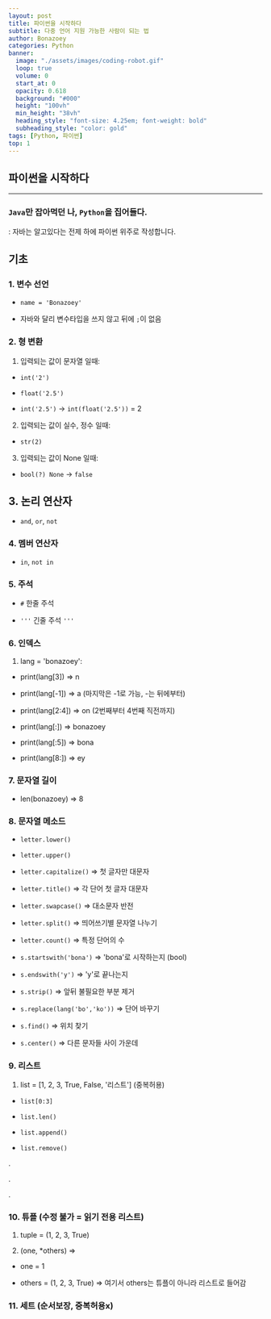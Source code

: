 ```yaml
---
layout: post
title: 파이썬을 시작하다
subtitle: 다중 언어 지원 가능한 사람이 되는 법
author: Bonazoey
categories: Python
banner:
  image: "./assets/images/coding-robot.gif"
  loop: true
  volume: 0
  start_at: 0
  opacity: 0.618
  background: "#000"
  height: "100vh"
  min_height: "38vh"
  heading_style: "font-size: 4.25em; font-weight: bold"
  subheading_style: "color: gold"
tags: [Python, 파이썬]
top: 1
---
```



## 파이썬을 시작하다

---

### `Java`만 잡아먹던 나, `Python`을 집어들다.

: 자바는 알고있다는 전제 하에 파이썬 위주로 작성합니다.


## 기초

### 1. 변수 선언

* `name = 'Bonazoey'`

* 자바와 달리 변수타입을 쓰지 않고 뒤에 `;`이 없음

 
### 2. 형 변환

1. 입력되는 값이 문자열 일때:

* `int('2')`

* `float('2.5')`

* `int('2.5')` -> `int(float('2.5'))` = 2

2. 입력되는 값이 실수, 정수 일때:

* `str(2)`

3. 입력되는 값이 None 일때: 

* `bool(?) None` -> `false`


## 3. 논리 연산자

* `and`, `or`, `not`

 
### 4. 멤버 연산자

* `in`, `not in`

  
### 5. 주석

* `#` 한줄 주석

* `'''` 긴줄 주석 `'''`

 
### 6. 인덱스 

1. lang = 'bonazoey':

* print(lang[3]) => n

* print(lang[-1]) => a (마지막은 -1로 가능, -는 뒤에부터)

* print(lang[2:4]) => on (2번째부터 4번째 직전까지)

* print(lang[:]) => bonazoey

* print(lang[:5]) => bona

* print(lang[8:]) => ey

 
### 7. 문자열 길이

* len(bonazoey) => 8

 
### 8. 문자열 메소드

* `letter.lower()`

* `letter.upper()`

* `letter.capitalize()` => 첫 글자만 대문자

* `letter.title()` => 각 단어 첫 글자 대문자

* `letter.swapcase()` => 대소문자 반전

* `letter.split()` => 띄어쓰기별 문자열 나누기

* `letter.count()` => 특정 단어의 수

* `s.startswith('bona')` => 'bona'로 시작하는지 (bool)

* `s.endswith('y')` => 'y'로 끝나는지

* `s.strip()` => 앞뒤 불필요한 부분 제거

* `s.replace(lang('bo','ko'))` => 단어 바꾸기

* `s.find()` => 위치 찾기

* `s.center()` => 다른 문자들 사이 가운데

 
### 9. 리스트

1. list = [1, 2, 3, True, False, '리스트'] (중복허용)

* `list[0:3]`

* `list.len()`

* `list.append()`

* `list.remove()`

.

.

.

  
### 10. 튜플 (수정 불가 = 읽기 전용 리스트)

1. tuple = (1, 2, 3, True)

2. (one, *others) =>

* one = 1

* others = (1, 2, 3, True) => 여기서 others는 튜플이 아니라 리스트로 들어감

  
### 11. 세트 (순서보장, 중복허용x)
